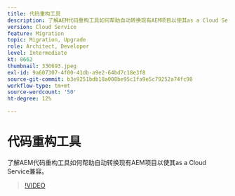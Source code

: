 ```yaml
---
title: 代码重构工具
description: 了解AEM代码重构工具如何帮助自动转换现有AEM项目以使其as a Cloud Service兼容。
version: Cloud Service
feature: Migration
topic: Migration, Upgrade
role: Architect, Developer
level: Intermediate
kt: 8662
thumbnail: 336693.jpeg
exl-id: 9a607307-4f00-41db-a9e2-64bd7c18e3f8
source-git-commit: b3e9251bdb18a008be95c1fa9e5c79252a74fc98
workflow-type: tm+mt
source-wordcount: '50'
ht-degree: 12%

---
```


# 代码重构工具

了解AEM代码重构工具如何帮助自动转换现有AEM项目以使其as a Cloud Service兼容。

>[!VIDEO](https://video.tv.adobe.com/v/336693?quality=12&learn=on)
